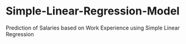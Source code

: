 # Simple-Linear-Regression-Model
Prediction of Salaries based on Work Experience using Simple Linear Regression
